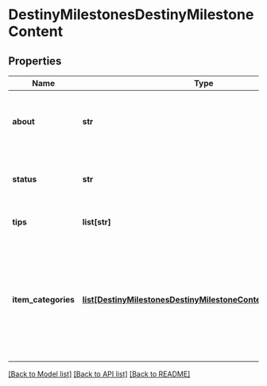 # DestinyMilestonesDestinyMilestoneContent

## Properties
Name | Type | Description | Notes
------------ | ------------- | ------------- | -------------
**about** | **str** | The \&quot;About this Milestone\&quot; text from the Firehose. | [optional] 
**status** | **str** | The Current Status of the Milestone, as driven by the Firehose. | [optional] 
**tips** | **list[str]** | A list of tips, provided by the Firehose. | [optional] 
**item_categories** | [**list[DestinyMilestonesDestinyMilestoneContentItemCategory]**](DestinyMilestonesDestinyMilestoneContentItemCategory.md) | If DPS has defined items related to this Milestone, they can categorize those items in the Firehose.  That data will then be returned as item categories here. | [optional] 

[[Back to Model list]](../README.md#documentation-for-models) [[Back to API list]](../README.md#documentation-for-api-endpoints) [[Back to README]](../README.md)


